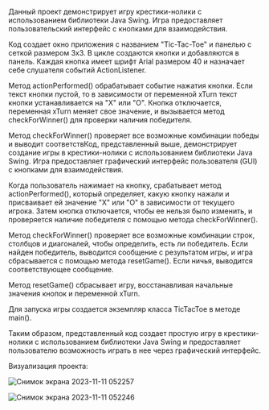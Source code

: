 Данный проект демонстрирует игру крестики-нолики с использованием библиотеки Java Swing. Игра предоставляет пользовательский интерфейс с кнопками для взаимодействия.

Код создает окно приложения с названием "Tic-Tac-Toe" и панелью с сеткой размером 3x3. В цикле создаются кнопки и добавляются в панель. Каждая кнопка имеет шрифт Arial размером 40 и назначает себе слушателя событий ActionListener.

Метод actionPerformed() обрабатывает событие нажатия кнопки. Если текст кнопки пустой, то в зависимости от переменной xTurn текст кнопки устанавливается на "X" или "O". Кнопка отключается, переменная xTurn меняет свое значение, и вызывается метод checkForWinner() для проверки наличия победителя.

Метод checkForWinner() проверяет все возможные комбинации победы и выводит соответствКод, представленный выше, демонстрирует создание игры в крестики-нолики с использованием библиотеки Java Swing. Игра предоставляет графический интерфейс пользователя (GUI) с кнопками для взаимодействия.

Когда пользователь нажимает на кнопку, срабатывает метод actionPerformed(), который определяет, какую кнопку нажали и присваивает ей значение "X" или "O" в зависимости от текущего игрока. Затем кнопка отключается, чтобы ее нельзя было изменить, и проверяется наличие победителя с помощью метода checkForWinner().

Метод checkForWinner() проверяет все возможные комбинации строк, столбцов и диагоналей, чтобы определить, есть ли победитель. Если найден победитель, выводится сообщение с результатом игры, и игра сбрасывается с помощью метода resetGame(). Если ничья, выводится соответствующее сообщение.

Метод resetGame() сбрасывает игру, восстанавливая начальные значения кнопок и переменной xTurn.

Для запуска игры создается экземпляр класса TicTacToe в методе main().

Таким образом, представленный код создает простую игру в крестики-нолики с использованием библиотеки Java Swing и предоставляет пользователю возможность играть в нее через графический интерфейс.

Визуализация проекта:

![Снимок экрана 2023-11-11 052257](https://github.com/Vladimir-Runets/Tic-Tac-Toe/assets/108408528/9bf55f3e-ae65-49bd-b720-59e83e6fcc5c)

![Снимок экрана 2023-11-11 052246](https://github.com/Vladimir-Runets/Tic-Tac-Toe/assets/108408528/2fde774f-af67-491b-925e-d200668349a0)
